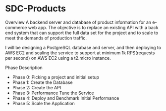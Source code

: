 # SDC-Products

Overview
A backend server and database of product information for an e-commerce web app. The objective is to replace an existing API with a back end system that can support the full data set for the project and to scale to meet the demands of production traffic.

I will be designing a PostgreSQL database and server, and then deploying to AWS EC2 and scaling the service to support at minimum 1k RPS(requests per second) on AWS EC2 using a t2.micro instance.

Phase Description
 - Phase 0: Picking a project and initial setup
 - Phase 1: Create the Database
 - Phase 2: Create the API
 - Phase 3: Performance Tune the Service
 - Phase 4: Deploy and Benchmark Initial Performance
 - Phase 5: Scale the Application
